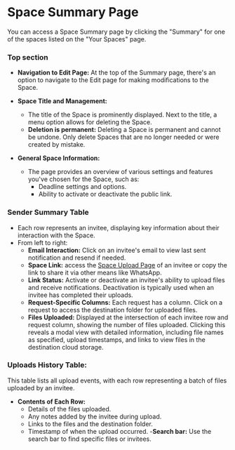 # Space Summary Page

You can access a Space Summary page by clicking the "Summary" for one of the spaces listed on the "Your Spaces" page.

### Top section

- **Navigation to Edit Page:** At the top of the Summary page, there's an option to navigate to the Edit page for making modifications to the Space.
- **Space Title and Management:**
  - The title of the Space is prominently displayed. Next to the title, a menu option allows for deleting the Space.
  - **Deletion is permanent:** Deleting a Space is permanent and cannot be undone. Only delete Spaces that are no longer needed or were created by mistake.

- **General Space Information:**
  - The page provides an overview of various settings and features you've chosen for the Space, such as:
    - Deadline settings and options.
    - Ability to activate or deactivate the public link.

### Sender Summary Table
  - Each row represents an invitee, displaying key information about their interaction with the Space.
  - From left to right:
    - **Email Interaction:** Click on an invitee's email to view last sent notification and resend if needed.
    - **Space Link:** access the [Space Upload Page](pages/upload-page) of an invitee or copy the link to share it via other means like WhatsApp.
    - **Link Status:** Activate or deactivate an invitee's ability to upload files and receive notifications. Deactivation is typically used when an invitee has completed their uploads.
    - **Request-Specific Columns:** Each request has a column. Click on a request to access the destination folder for uploaded files.
    - **Files Uploaded:** Displayed at the intersection of each invitee row and request column, showing the number of files uploaded. Clicking this reveals a modal view with detailed information, including file names as specified, upload timestamps, and links to view files in the destination cloud storage.

### Uploads History Table:
This table lists all upload events, with each row representing a batch of files uploaded by an invitee.
- **Contents of Each Row:**
    - Details of the files uploaded.
    - Any notes added by the invitee during upload.
    - Links to the files and the destination folder.
    - Timestamp of when the upload occurred.
-**Search bar:** Use the search bar to find specific files or invitees.
